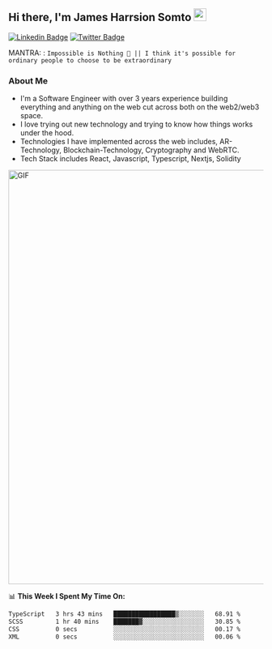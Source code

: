 ## Hi there, I'm James Harrsion Somto <img src="https://media.giphy.com/media/hvRJCLFzcasrR4ia7z/giphy.gif" width="25px">

[![Linkedin Badge](https://img.shields.io/badge/-LinkedIn-0e76a8?style=flat-square&logo=Linkedin&logoColor=white)](https://www.linkedin.com/in/james-harrison-212a66198/)
[![Twitter Badge](https://img.shields.io/badge/-Twitter-00acee?style=flat-square&logo=Twitter&logoColor=white)](https://twitter.com/KodeSage)


MANTRA: : `Impossible is Nothing 🚀 || I think it's possible for ordinary people to choose to be extraordinary`

### About Me
 - I'm a Software Engineer with over 3 years experience building everything and anything on the web cut across both on the web2/web3 space. 
 - I love trying out new technology and trying to know how things works under the hood. 
 - Technologies I have implemented across the web includes, AR-Technology, Blockchain-Technology, Cryptography and WebRTC.
 - Tech Stack includes React, Javascript, Typescript, Nextjs, Solidity
   
 
 
 <img align="center" alt="GIF" src="https://github.com/Gapur/Gapur/blob/master/coding.gif?raw=true" width="818px" height="818px" />
 


📊 **This Week I Spent My Time On:**

<!--START_SECTION:waka-->

```txt
TypeScript   3 hrs 43 mins   █████████████████▒░░░░░░░   68.91 %
SCSS         1 hr 40 mins    ███████▓░░░░░░░░░░░░░░░░░   30.85 %
CSS          0 secs          ░░░░░░░░░░░░░░░░░░░░░░░░░   00.17 %
XML          0 secs          ░░░░░░░░░░░░░░░░░░░░░░░░░   00.06 %
```

<!--END_SECTION:waka-->
<br />
<br />
<br />






